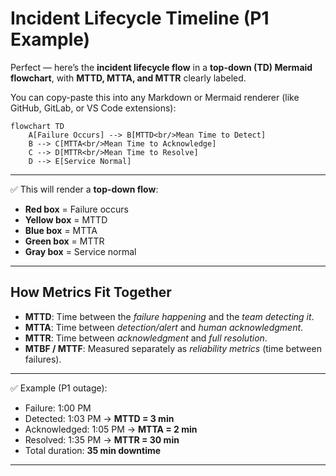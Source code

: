 # Incident Lifecycle Timeline (P1 Example)

Perfect — here’s the **incident lifecycle flow** in a **top-down (TD) Mermaid flowchart**, with **MTTD, MTTA, and MTTR** clearly labeled.

You can copy-paste this into any Markdown or Mermaid renderer (like GitHub, GitLab, or VS Code extensions):

```mermaid
flowchart TD
    A[Failure Occurs] --> B[MTTD<br/>Mean Time to Detect]
    B --> C[MTTA<br/>Mean Time to Acknowledge]
    C --> D[MTTR<br/>Mean Time to Resolve]
    D --> E[Service Normal]

```
---

✅ This will render a **top-down flow**:

* **Red box** = Failure occurs
* **Yellow box** = MTTD
* **Blue box** = MTTA
* **Green box** = MTTR
* **Gray box** = Service normal

---

## How Metrics Fit Together

* **MTTD**: Time between the *failure happening* and the *team detecting it*.
* **MTTA**: Time between *detection/alert* and *human acknowledgment*.
* **MTTR**: Time between *acknowledgment* and *full resolution*.
* **MTBF / MTTF**: Measured separately as *reliability metrics* (time between failures).

---

✅ Example (P1 outage):

* Failure: 1:00 PM
* Detected: 1:03 PM → **MTTD = 3 min**
* Acknowledged: 1:05 PM → **MTTA = 2 min**
* Resolved: 1:35 PM → **MTTR = 30 min**
* Total duration: **35 min downtime**

---
